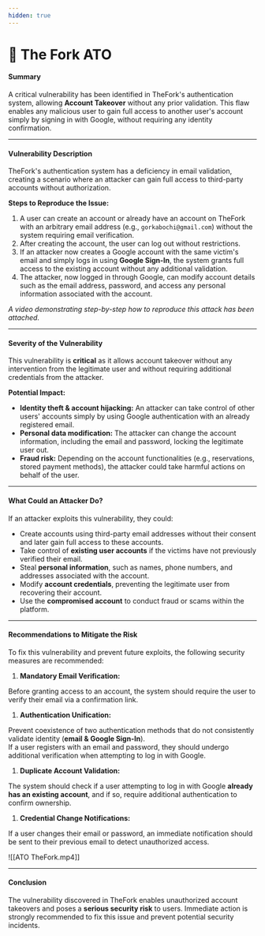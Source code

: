 ```yaml
---
hidden: true
---
```


# 🍴 The Fork ATO

#### **Summary**

A critical vulnerability has been identified in TheFork's authentication system, allowing **Account Takeover** without any prior validation. This flaw enables any malicious user to gain full access to another user's account simply by signing in with Google, without requiring any identity confirmation.

***

#### **Vulnerability Description**

TheFork's authentication system has a deficiency in email validation, creating a scenario where an attacker can gain full access to third-party accounts without authorization.

**Steps to Reproduce the Issue:**

1. A user can create an account or already have an account on TheFork with an arbitrary email address (e.g., `gorkabochi@gmail.com`) without the system requiring email verification.
2. After creating the account, the user can log out without restrictions.
3. If an attacker now creates a Google account with the same victim's email and simply logs in using **Google Sign-In**, the system grants full access to the existing account without any additional validation.
4. The attacker, now logged in through Google, can modify account details such as the email address, password, and access any personal information associated with the account.

_A video demonstrating step-by-step how to reproduce this attack has been attached._

***

#### **Severity of the Vulnerability**

This vulnerability is **critical** as it allows account takeover without any intervention from the legitimate user and without requiring additional credentials from the attacker.

**Potential Impact:**

* **Identity theft & account hijacking:** An attacker can take control of other users' accounts simply by using Google authentication with an already registered email.
* **Personal data modification:** The attacker can change the account information, including the email and password, locking the legitimate user out.
* **Fraud risk:** Depending on the account functionalities (e.g., reservations, stored payment methods), the attacker could take harmful actions on behalf of the user.

***

#### **What Could an Attacker Do?**

If an attacker exploits this vulnerability, they could:

* Create accounts using third-party email addresses without their consent and later gain full access to these accounts.
* Take control of **existing user accounts** if the victims have not previously verified their email.
* Steal **personal information**, such as names, phone numbers, and addresses associated with the account.
* Modify **account credentials**, preventing the legitimate user from recovering their account.
* Use the **compromised account** to conduct fraud or scams within the platform.

***

#### **Recommendations to Mitigate the Risk**

To fix this vulnerability and prevent future exploits, the following security measures are recommended:

1. **Mandatory Email Verification:**

Before granting access to an account, the system should require the user to verify their email via a confirmation link.

1. **Authentication Unification:**

Prevent coexistence of two authentication methods that do not consistently validate identity (**email & Google Sign-In**).\
If a user registers with an email and password, they should undergo additional verification when attempting to log in with Google.

1. **Duplicate Account Validation:**

The system should check if a user attempting to log in with Google **already has an existing account**, and if so, require additional authentication to confirm ownership.

1. **Credential Change Notifications:**

If a user changes their email or password, an immediate notification should be sent to their previous email to detect unauthorized access.

!\[\[ATO TheFork.mp4]]

***

#### **Conclusion**

The vulnerability discovered in TheFork enables unauthorized account takeovers and poses a **serious security risk** to users. Immediate action is strongly recommended to fix this issue and prevent potential security incidents.
